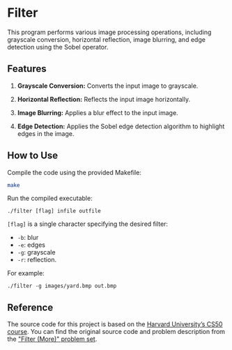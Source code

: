 # Filter

This program performs various image processing operations, including grayscale conversion, horizontal reflection, image blurring, and edge detection using the Sobel operator.

## Features

1. **Grayscale Conversion:** Converts the input image to grayscale.

2. **Horizontal Reflection:** Reflects the input image horizontally.

3. **Image Blurring:** Applies a blur effect to the input image.

4. **Edge Detection:** Applies the Sobel edge detection algorithm to highlight edges in the image.

## How to Use

Compile the code using the provided Makefile:

   ```bash
   make
   ```

Run the compiled executable:

    ./filter [flag] infile outfile
`[flag]` is a single character specifying the desired filter: 
* `-b`: blur
* `-e`: edges
* `-g`: grayscale
* `-r`: reflection.

For example:

    ./filter -g images/yard.bmp out.bmp

## Reference
The source code for this project is based on the [Harvard University’s CS50 course](https://cs50.harvard.edu/x/2023/). You can find the original source code and problem description from the ["Filter (More)" problem set](https://cs50.harvard.edu/x/2023/psets/4/filter/more).
